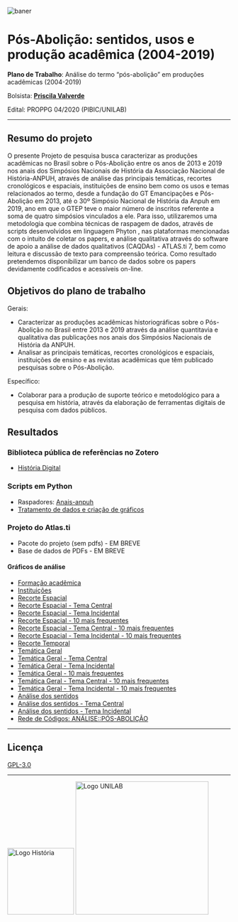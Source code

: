 ![baner](https://raw.githubusercontent.com/ericbrasiln/pibic_2020-2021/99af7e0395349b97e6077d582b3f0854131cca5f/docs/imgs/banner_hist.png)

# Pós-Abolição: sentidos, usos  e produção acadêmica (2004-2019)

**Plano de Trabalho**: Análise do termo “pós-abolição” em produções acadêmicas (2004-2019)

Bolsista: [**Priscila Valverde**](https://github.com/priscilavalverdes)

Edital: PROPPG 04/2020 (PIBIC/UNILAB)

---

## Resumo do projeto

O presente Projeto de pesquisa busca caracterizar as produções acadêmicas no Brasil sobre o Pós-Abolição entre os anos de 2013 e 2019 nos anais dos Simpósios Nacionais de História da Associação Nacional de História-ANPUH, através de análise das principais temáticas, recortes cronológicos e espaciais, instituições de ensino bem como os usos e temas relacionados ao termo, desde a fundação do GT Emancipações e Pós-Abolição em 2013, até o 30º Simpósio Nacional de História da Anpuh em 2019, ano em que o GTEP teve o maior número de inscritos referente a soma de quatro simpósios vinculados a ele. Para isso, utilizaremos uma metodologia que combina técnicas de raspagem de dados, através de scripts desenvolvidos em linguagem Phyton , nas plataformas mencionadas com o intuito de coletar os papers, e análise qualitativa através do software de apoio a análise de dados qualitativos (CAQDAs) - ATLAS.ti 7, bem como leitura e discussão de texto para compreensão teórica.  Como resultado pretendemos disponibilizar um banco de dados sobre os papers devidamente codificados e acessíveis on-line.

## Objetivos do plano de trabalho

Gerais:

* Caracterizar as produções acadêmicas historiográficas sobre o Pós-Abolição no Brasil entre 2013 e 2019 através da análise quantitavia e qualitativa das publicações nos anais dos Simpósios Nacionais de História da ANPUH.
* Analisar as principais temáticas, recortes cronológicos e espaciais, instituições de ensino e as revistas acadêmicas que têm publicado pesquisas sobre o Pós-Abolição.

Específico:

* Colaborar para a produção de suporte teórico e metodológico para a pesquisa em história, através da elaboração de ferramentas digitais de pesquisa com dados públicos.

## Resultados

### Biblioteca pública de referências no Zotero

* [História Digital](https://www.zotero.org/groups/2216280/histria_digital)

### Scripts em Python

* Raspadores: [Anais-anpuh](https://github.com/LABHDUFBA/Anais-Anpuh)
* [Tratamento de dados e criação de gráficos](https://github.com/ericbrasiln/pibic_2020-2021/tree/main/EDITAL_UNILAB/analise_pandas)

### Projeto do Atlas.ti

* Pacote do projeto (sem pdfs) - EM BREVE
* Base de dados de PDFs - EM BREVE

#### Gráficos de análise

* [Formação acadêmica](https://ericbrasiln.github.io/pibic_2020-2021/pos-abolicao/graphs/formacao.html)
* [Instituições](https://ericbrasiln.github.io/pibic_2020-2021/pos-abolicao/graphs/instituicoes.html)
* [Recorte Espacial](https://ericbrasiln.github.io/pibic_2020-2021/pos-abolicao/graphs/bar_esp_novo.html)
* [Recorte Espacial - Tema Central](https://ericbrasiln.github.io/pibic_2020-2021/pos-abolicao/graphs/bar_esp_central_novo.html)
* [Recorte Espacial - Tema Incidental](https://ericbrasiln.github.io/pibic_2020-2021/pos-abolicao/graphs/bar_esp_incidental_novo.html)
* [Recorte Espacial - 10 mais frequentes](https://ericbrasiln.github.io/pibic_2020-2021/pos-abolicao/graphs/bar_esp_10_novo.html)
* [Recorte Espacial - Tema Central - 10 mais frequentes](https://ericbrasiln.github.io/pibic_2020-2021/pos-abolicao/graphs/bar_esp_10_central_novo.html)
* [Recorte Espacial - Tema Incidental - 10 mais frequentes](https://ericbrasiln.github.io/pibic_2020-2021/pos-abolicao/graphs/bar_esp_10_incidental_novo.html)
* [Recorte Temporal](https://ericbrasiln.github.io/pibic_2020-2021/pos-abolicao/graphs/bar_tem.html)
* [Temática Geral](https://ericbrasiln.github.io/pibic_2020-2021/pos-abolicao/graphs/bar_tema.html)
* [Temática Geral - Tema Central](https://ericbrasiln.github.io/pibic_2020-2021/pos-abolicao/graphs/bar_tema_central.html)
* [Temática Geral - Tema Incidental](https://ericbrasiln.github.io/pibic_2020-2021/pos-abolicao/graphs/bar_tema_incidental.html)
* [Temática Geral - 10 mais frequentes](https://ericbrasiln.github.io/pibic_2020-2021/pos-abolicao/graphs/bar_tema_10.html)
* [Temática Geral - Tema Central - 10 mais frequentes](https://ericbrasiln.github.io/pibic_2020-2021/pos-abolicao/graphs/bar_tema_10_central.html)
* [Temática Geral - Tema Incidental - 10 mais frequentes](https://ericbrasiln.github.io/pibic_2020-2021/pos-abolicao/graphs/bar_tema_10_incidental.html)
* [Análise dos sentidos](https://ericbrasiln.github.io/pibic_2020-2021/pos-abolicao/graphs/bar_analise.html)
* [Análise dos sentidos - Tema Central](https://ericbrasiln.github.io/pibic_2020-2021/pos-abolicao/graphs/bar_analise_central.html)
* [Análise dos sentidos - Tema Incidental](https://ericbrasiln.github.io/pibic_2020-2021/pos-abolicao/graphs/bar_analise_incidental.html)
* [Rede de Códigos: ANÁLISE::PÓS-ABOLIÇÃO](https://ericbrasiln.github.io/pibic_2020-2021/pos-abolicao/graphs/NETWORK_ANÁLISE_PÓS-ABOLIÇÃO.png)

---

## Licença

[GPL-3.0](https://github.com/ericbrasiln/pibic_2020-2021/blob/main/LICENSE)

---

<div>
  <img src="https://raw.githubusercontent.com/ericbrasiln/pibic_2020-2021/99af7e0395349b97e6077d582b3f0854131cca5f/docs/imgs/logo_hist.png" alt="Logo História"     style="width:150px"> <img src="https://raw.githubusercontent.com/ericbrasiln/pibic_2020-2021/99af7e0395349b97e6077d582b3f0854131cca5f/docs/imgs/logo_unilab.png"   alt="Logo UNILAB" style="width:300px">
</div>
